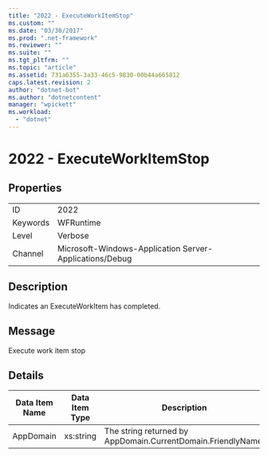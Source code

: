 ```yaml
---
title: "2022 - ExecuteWorkItemStop"
ms.custom: ""
ms.date: "03/30/2017"
ms.prod: ".net-framework"
ms.reviewer: ""
ms.suite: ""
ms.tgt_pltfrm: ""
ms.topic: "article"
ms.assetid: 731a6355-3a33-46c5-9830-00b44a665812
caps.latest.revision: 2
author: "dotnet-bot"
ms.author: "dotnetcontent"
manager: "wpickett"
ms.workload: 
  - "dotnet"
---
```

# 2022 - ExecuteWorkItemStop
## Properties  

|||  
|-|-|  
|ID|2022|  
|Keywords|WFRuntime|  
|Level|Verbose|  
|Channel|Microsoft-Windows-Application Server-Applications/Debug|  

## Description  
 Indicates an ExecuteWorkItem has completed.  

## Message  
 Execute work item stop  

## Details  


| Data Item Name | Data Item Type |                         Description                          |
|----------------|----------------|--------------------------------------------------------------|
|   AppDomain    |   xs:string    | The string returned by AppDomain.CurrentDomain.FriendlyName. |

